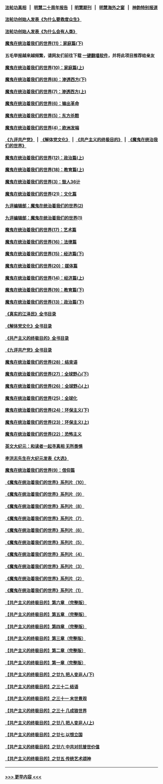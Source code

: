 #### [法轮功真相](https://github.com/gfw-breaker/truth/blob/master/README.md?t=0) &nbsp;&nbsp;|&nbsp;&nbsp; [明慧二十周年报告](https://github.com/gfw-breaker/mh-reports/blob/master/README.md?t=0) &nbsp;&nbsp;|&nbsp;&nbsp;[明慧期刊](https://github.com/gfw-breaker/mh-qikan) &nbsp;&nbsp;|&nbsp;&nbsp; [明慧海外之窗](https://github.com/gfw-breaker/mh-news/blob/master/README.md?t=0) &nbsp;&nbsp;|&nbsp;&nbsp; [神韵特别报道](https://github.com/gfw-breaker/mh-news/blob/master/shenyun.md?t=0)
#### [法轮功创始人发表《为什么要救度众生》](../pages/nsc422/n13975246.md?t=05291243) 
#### [法轮功创始人发表《为什么会有人类》](../pages/nsc422/n13912117.md?t=05291243) 
#### [魔鬼在统治着我们的世界(11)：家庭篇(下)](../pages/nsc422/n10440961.md?t=05291243) 
#### 五毛举报越来越频繁，请网友们前往下载 [一键翻墙软件](https://github.com/gfw-breaker/ssr-accounts)，并将此项目推荐给亲友
#### [魔鬼在统治着我们的世界(10)：家庭篇(上)](../pages/nsc422/n10435448.md?t=05291243) 
#### [魔鬼在统治着我们的世界(8)：渗透西方(下)](../pages/nsc422/n10429603.md?t=05291243) 
#### [魔鬼在统治着我们的世界(7)：渗透西方(上)](../pages/nsc422/n10426013.md?t=05291243) 
#### [魔鬼在统治着我们的世界(6)：输出革命](../pages/nsc422/n10421536.md?t=05291243) 
#### [魔鬼在统治着我们的世界(5)：东方杀戮](../pages/nsc422/n10417707.md?t=05291243) 
#### [魔鬼在统治着我们的世界(4)：欧洲发端](../pages/nsc422/n10414890.md?t=05291243) 
#### [《九评共产党》](https://github.com/begood0513/9ping.md/blob/master/README.md) &nbsp;|&nbsp; [《解体党文化》](../../../../jtdwh.md/blob/master/README.md)  &nbsp;|&nbsp; [《共产主义的终极目的》](../../../../gczydzjmd.md/blob/master/README.md) &nbsp;|&nbsp; [《魔鬼在统治我们的世界》](../../../../mgztzwmdsj.md/blob/master/README.md) 
#### [魔鬼在统治着我们的世界(12)：政治篇(上)](../pages/nsc422/n10444576.md?t=05291243) 
#### [魔鬼在统治着我们的世界(18)：教育篇(上)](../pages/nsc422/n10526970.md?t=05291243) 
#### [魔鬼在统治着我们的世界(3)：毁人36计](../pages/nsc422/n10411583.md?t=05291243) 
#### [魔鬼在统治着我们的世界(21)：文化篇](../pages/nsc422/n10597706.md?t=05291243) 
#### [九评编辑部：魔鬼在统治着我们的世界(2)](../pages/nsc422/n10410036.md?t=05291243) 
#### [九评编辑部：魔鬼在统治着我们的世界(1)](../pages/nsc422/n10406825.md?t=05291243) 
#### [魔鬼在统治着我们的世界(17)：艺术篇](../pages/nsc422/n10499093.md?t=05291243) 
#### [魔鬼在统治着我们的世界(16)：法律篇](../pages/nsc422/n10485969.md?t=05291243) 
#### [魔鬼在统治着我们的世界(15)：经济篇(下)](../pages/nsc422/n10469975.md?t=05291243) 
#### [魔鬼在统治着我们的世界(20)：媒体篇](../pages/nsc422/n10586579.md?t=05291243) 
#### [魔鬼在统治着我们的世界(14)：经济篇(上)](../pages/nsc422/n10457370.md?t=05291243) 
#### [魔鬼在统治着我们的世界(19)：教育篇(下)](../pages/nsc422/n10564808.md?t=05291243) 
#### [魔鬼在统治着我们的世界(13)：政治篇(下)](../pages/nsc422/n10448270.md?t=05291243) 
#### [《真实的江泽民》全书目录](../pages/nsc422/n13721399.md?t=05291243) 
#### [《解体党文化》全书目录](../pages/nsc422/n13721157.md?t=05291243) 
#### [《共产主义的终极目的》全书目录](../pages/nsc422/n13721048.md?t=05291243) 
#### [《九评共产党》全书目录](../pages/nsc422/n13708085.md?t=05291243) 
#### [魔鬼在统治着我们的世界(28)：结束语](../pages/nsc422/n10936246.md?t=05291243) 
#### [魔鬼在统治着我们的世界(27)：全球野心(下)](../pages/nsc422/n10928319.md?t=05291243) 
#### [魔鬼在统治着我们的世界(26)：全球野心(上)](../pages/nsc422/n10900318.md?t=05291243) 
#### [魔鬼在统治着我们的世界(25)：全球化](../pages/nsc422/n10788205.md?t=05291243) 
#### [魔鬼在统治着我们的世界(24)：环保主义(下)](../pages/nsc422/n10695307.md?t=05291243) 
#### [魔鬼在统治着我们的世界(23)：环保主义(上)](../pages/nsc422/n10688613.md?t=05291243) 
#### [魔鬼在统治着我们的世界(22)：恐怖主义](../pages/nsc422/n10614727.md?t=05291243) 
#### [英文大纪元：和读者一起寻真相 无所畏惧](../pages/nsc422/n12542027.md?t=05291243) 
#### [李洪志先生在大纪元发表《大选》](../pages/nsc422/n12534746.md?t=05291243) 
#### [魔鬼在统治着我们的世界(9)：信仰篇](../pages/nsc422/n10432159.md?t=05291243) 
#### [《魔鬼在统治着我们的世界》系列片（10）](../pages/nsc422/n12292670.md?t=05291243) 
#### [《魔鬼在统治着我们的世界》系列片（9）](../pages/nsc422/n12290859.md?t=05291243) 
#### [《魔鬼在统治着我们的世界》系列片（8）](../pages/nsc422/n12287445.md?t=05291243) 
#### [《魔鬼在统治着我们的世界》系列片（7）](../pages/nsc422/n12283425.md?t=05291243) 
#### [《魔鬼在统治着我们的世界》系列片（6）](../pages/nsc422/n12282314.md?t=05291243) 
#### [《魔鬼在统治着我们的世界》系列片（5）](../pages/nsc422/n12281419.md?t=05291243) 
#### [《魔鬼在统治着我们的世界》系列片（4）](../pages/nsc422/n12274024.md?t=05291243) 
#### [《魔鬼在统治着我们的世界》系列片（3）](../pages/nsc422/n12271322.md?t=05291243) 
#### [《魔鬼在统治着我们的世界》系列片（2）](../pages/nsc422/n12269049.md?t=05291243) 
#### [《魔鬼在统治着我们的世界》系列片（1）](../pages/nsc422/n12267575.md?t=05291243) 
#### [【共产主义的终极目的】第六章 （完整版）](../pages/nsc422/n11428913.md?t=05291243) 
#### [【共产主义的终极目的】第五章 （完整版）](../pages/nsc422/n11428912.md?t=05291243) 
#### [【共产主义的终极目的】第四章 （完整版）](../pages/nsc422/n11428907.md?t=05291243) 
#### [【共产主义的终极目的】第三章（完整版）](../pages/nsc422/n11428848.md?t=05291243) 
#### [【共产主义的终极目的】第二章（完整版）](../pages/nsc422/n11428831.md?t=05291243) 
#### [【共产主义的终极目的】第一章（完整版）](../pages/nsc422/n11417651.md?t=05291243) 
#### [【共产主义的终极目的】之廿九 把人变非人(下)](../pages/nsc422/n11344140.md?t=05291243) 
#### [【共产主义的终极目的】之三十二 结语](../pages/nsc422/n11360535.md?t=05291243) 
#### [【共产主义的终极目的】之三十一 末世景观](../pages/nsc422/n11351129.md?t=05291243) 
#### [【共产主义的终极目的】之三十 几成狼世界](../pages/nsc422/n11348280.md?t=05291243) 
#### [【共产主义的终极目的】之廿八 把人变非人(上)](../pages/nsc422/n11340492.md?t=05291243) 
#### [【共产主义的终极目的】之廿七 以恨立国](../pages/nsc422/n11336944.md?t=05291243) 
#### [【共产主义的终极目的】之廿六 中共对抗普世价值](../pages/nsc422/n11324785.md?t=05291243) 
#### [【共产主义的终极目的】之廿五 传统艺术颂神](../pages/nsc422/n11296396.md?t=05291243) 

----
#### [ >>> 更早内容 <<< ](../indexes/nsc422-earlier.md)
